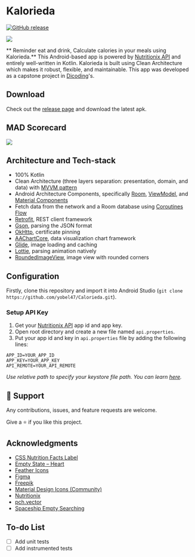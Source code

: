 # Kalorieda

[![GitHub release][release-shield]][release-url]

<a><img src="https://i.imgur.com/M5vLCyZ.png" /></a>

** Reminder eat and drink, Calculate calories in your meals using Kalorieda.** This Android-based app is powered by [Nutritionix API](https://developer.nutritionix.com/) and entirely well-written in Kotlin. Kalorieda is built using Clean Architecture which makes it robust, flexible, and maintainable. This app was developed as a capstone project in [Dicoding](https://www.dicoding.com)'s.

## Download
Check out the [release page](https://github.com/yobel47/Calorieda/releases) and download the latest apk.

## MAD Scorecard
<a><img src="https://i.ibb.co/mh8nQd1/summary.png" /></a>

## Architecture and Tech-stack
- 100% Kotlin
- Clean Architecture (three layers separation: presentation, domain, and data) with [MVVM pattern](https://developer.android.com/jetpack/guide#recommended-app-arch)
- Android Architecture Components, specifically [Room](https://developer.android.com/topic/libraries/architecture/room), [ViewModel](https://developer.android.com/topic/libraries/architecture/viewmodel), and [Material Components](https://material.io/develop/android)
- Fetch data from the network and a Room database using [Coroutines Flow](https://developer.android.com/kotlin/coroutines)
- [Retrofit](https://github.com/square/retrofit), REST client framework
- [Gson](https://github.com/google/gson), parsing the JSON format
- [OkHttp](https://github.com/square/okhttp), certificate pinning
- [AAChartCore](https://github.com/AAChartModel/AAChartCore-Kotlin), data visualization chart framework
- [Glide](https://github.com/bumptech/glide), image loading and caching
- [Lottie](https://github.com/airbnb/lottie-android), parsing animation natively
- [RoundedImageView](https://github.com/vinc3m1/RoundedImageView), image view with rounded corners

## Configuration
Firstly, clone this repository and import it into Android Studio (`git clone https://github.com/yobel47/Calorieda.git`).

### Setup API Key
1. Get your [Nutritionix API](https://developer.nutritionix.com/) app id and app key.
2. Open root directory and create a new file named `api.properties`.
3. Put your app id and key in `api.properties` file by adding the following lines:
```
APP_ID=YOUR_APP_ID
APP_KEY=YOUR_APP_KEY
API_REMOTE=YOUR_API_REMOTE
```
*Use relative path to specify your keystore file path. You can learn [here](https://networkencyclopedia.com/relative-path/).*

## 🤝 Support
Any contributions, issues, and feature requests are welcome.

Give a ⭐️ if you like this project.

## Acknowledgments
- [CSS Nutrition Facts Label](https://jsfiddle.net/thL6j/)
- [Empty State – Heart](https://lottiefiles.com/46771-empty-state-heart)
- [Feather Icons](https://www.figma.com/community/plugin/744047966581015514/Feather-Icons)
- [Figma](https://www.figma.com)
- [Freepik](https://www.freepik.com)
- [Material Design Icons (Community)](https://www.figma.com/community/plugin/775671607185029020/Material-Design-Icons-(Community))
- [Nutritionix](https://www.nutritionix.com/)
- [pch.vector](https://www.freepik.com/pch-vector)
- [Spaceship Empty Searching](https://lottiefiles.com/4011-spaceship-empty-searching)

## To-do List
- [ ] Add unit tests
- [ ] Add instrumented tests

[release-shield]: https://img.shields.io/github/v/release/yobel47/Calorieda?include_prereleases&style=for-the-badge
[release-url]: https://github.com/yobel47/Calorieda/releases
